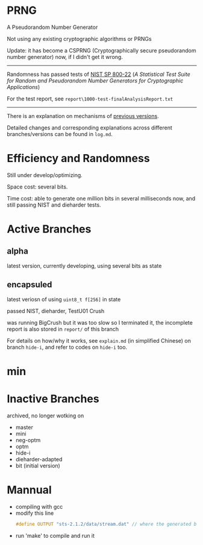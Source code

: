 # PRNG

A Pseudorandom Number Generator

Not using any existing cryptographic algorithms or PRNGs

Update: it has become a CSPRNG (Cryptographically secure pseudorandom number generator) now, if I didn't get it wrong. 

---

Randomness has passed tests of [NIST SP 800-22](https://csrc.nist.gov/pubs/sp/800/22/r1/upd1/final) (*A Statistical Test Suite for Random and Pseudorandom Number Generators for Cryptographic Applications*)

For the test report, see `report\1000-test-finalAnalysisReport.txt`

---

There is an explanation on mechanisms of [previous versions](#encapsuled).

Detailed changes and corresponding explanations across different branches/versions can be found in `log.md`.

# Efficiency and Randomness

Still under develop/optimizing.

Space cost: several bits.

Time cost: able to generate one million bits in several milliseconds now, and still passing NIST and dieharder tests.

# Active Branches

## alpha
latest version, currently developing, using several bits as state

## encapsuled
latest veriosn of using `uint8_t f[256]` in state

passed NIST, dieharder, TestU01 Crush

was running BigCrush but it was too slow so I terminated it, the incomplete report is also stored in `report/` of this branch

For details on how/why it works, see `explain.md` (in simplified Chinese) on branch `hide-i`, and refer to codes on `hide-i` too.

# min

# Inactive Branches
archived, no longer wotking on
- master 
- mini
- neg-optm
- optm
- hide-i
- dieharder-adapted
- bit (initial version)

# Mannual
-  compiling with gcc
-  modify this line 
   ```c
   #define OUTPUT "sts-2.1.2/data/stream.dat" // where the generated bits will be stored
   ```
-  run 'make' to compile and run it
